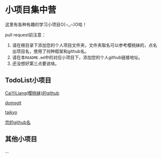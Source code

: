 # 小项目集中营

这里有各种有趣的学习小项目O(∩_∩)O哈！

pull request前注意：
 1. 请在根目录下添加您的个人项目文件夹，文件夹取名可以参考樱桃妹的，点名出项目名，使用了何种框架和github名。
 2. 请在本`README.md`中的对应小项目下，添加您的个人github链接地址。
 3. 还没想好第三点要说啥。

## TodoList小项目

[CaiYiLiang(樱桃妹)的github](https://github.com/CaiYiLiang)

[domsgit](https://github.com/domsgit)

[taikyo](https://github.com/taikyo)

[您的github名](您的github地址)

## 其他小项目

...

